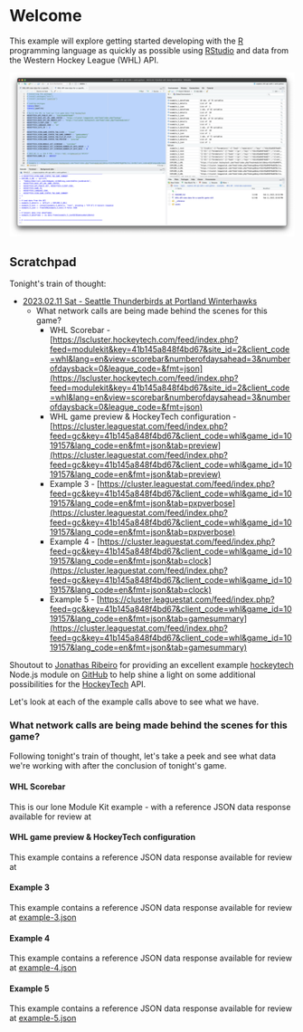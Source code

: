 # Welcome

This example will explore getting started developing with the [R](https://www.r-project.org) programming language as quickly as possible using [RStudio](https://posit.co/products/open-source/rstudio/) and data from the Western Hockey League (WHL) API.

![](./assets/welcome.png)

## Scratchpad

Tonight's train of thought:
- [2023.02.11 Sat - Seattle Thunderbirds at Portland Winterhawks](https://whl.ca/gamecentre/1019157)
  - What network calls are being made behind the scenes for this game?
    - WHL Scorebar - [https://lscluster.hockeytech.com/feed/index.php?feed=modulekit&key=41b145a848f4bd67&site_id=2&client_code=whl&lang=en&view=scorebar&numberofdaysahead=3&numberofdaysback=0&league_code=&fmt=json](https://lscluster.hockeytech.com/feed/index.php?feed=modulekit&key=41b145a848f4bd67&site_id=2&client_code=whl&lang=en&view=scorebar&numberofdaysahead=3&numberofdaysback=0&league_code=&fmt=json)
    - WHL game preview & HockeyTech configuration - [https://cluster.leaguestat.com/feed/index.php?feed=gc&key=41b145a848f4bd67&client_code=whl&game_id=1019157&lang_code=en&fmt=json&tab=preview](https://cluster.leaguestat.com/feed/index.php?feed=gc&key=41b145a848f4bd67&client_code=whl&game_id=1019157&lang_code=en&fmt=json&tab=preview)
    - Example 3 - [https://cluster.leaguestat.com/feed/index.php?feed=gc&key=41b145a848f4bd67&client_code=whl&game_id=1019157&lang_code=en&fmt=json&tab=pxpverbose](https://cluster.leaguestat.com/feed/index.php?feed=gc&key=41b145a848f4bd67&client_code=whl&game_id=1019157&lang_code=en&fmt=json&tab=pxpverbose)
    - Example 4 - [https://cluster.leaguestat.com/feed/index.php?feed=gc&key=41b145a848f4bd67&client_code=whl&game_id=1019157&lang_code=en&fmt=json&tab=clock](https://cluster.leaguestat.com/feed/index.php?feed=gc&key=41b145a848f4bd67&client_code=whl&game_id=1019157&lang_code=en&fmt=json&tab=clock)
    - Example 5 - [https://cluster.leaguestat.com/feed/index.php?feed=gc&key=41b145a848f4bd67&client_code=whl&game_id=1019157&lang_code=en&fmt=json&tab=gamesummary](https://cluster.leaguestat.com/feed/index.php?feed=gc&key=41b145a848f4bd67&client_code=whl&game_id=1019157&lang_code=en&fmt=json&tab=gamesummary)

Shoutout to [Jonathas Ribeiro](https://github.com/jonathas) for providing an excellent example [hockeytech](https://github.com/jonathas/hockeytech/blob/develop/index.js) Node.js module on [GitHub](https://github.com/jonathas/hockeytech/blob/develop/index.js) to help shine a light on some additional possibilities for the [HockeyTech](https://www.hockeytech.com) API.

Let's look at each of the example calls above to see what we have.

### What network calls are being made behind the scenes for this game?
Following tonight's train of thought, let's take a peek and see what data we're working with after the conclusion of tonight's game.

#### WHL Scorebar
This is our lone Module Kit example - with a reference JSON data response available for review at [](./__reference/whl_scorebar.json)

#### WHL game preview & HockeyTech configuration
This example contains a reference JSON data response available for review at [](./__reference/whl_game_preview_and_hockeytech_configuration.json)

#### Example 3
This example contains a reference JSON data response available for review at [example-3.json](./__reference/example-3.json)

#### Example 4
This example contains a reference JSON data response available for review at [example-4.json](./__reference/example-4.json)

#### Example 5
This example contains a reference JSON data response available for review at [example-5.json](./__reference/example-5.json)
